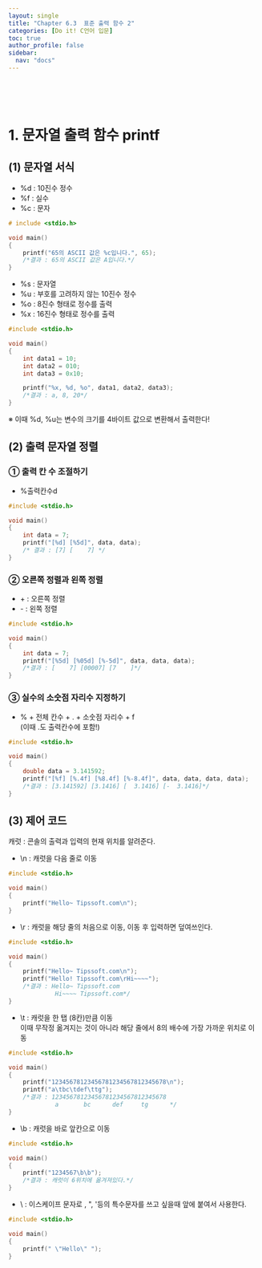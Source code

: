 ```yaml
---
layout: single
title: "Chapter 6.3  표준 출력 함수 2"
categories: [Do it! C언어 입문]
toc: true
author_profile: false
sidebar:
  nav: "docs"
---
```

<br><br><br>

# 1. 문자열 출력 함수 printf

## (1) 문자열 서식
* %d : 10진수 정수
* %f : 실수
* %c : 문자

```c
# include <stdio.h>

void main()
{
    printf("65의 ASCII 값은 %c입니다.", 65);
    /*결과 : 65의 ASCII 값은 A입니다.*/
}
```

* %s : 문자열
* %u : 부호를 고려하지 않는 10진수 정수
* %o : 8진수 형태로 정수를 출력
* %x : 16진수 형태로 정수를 출력

```c
#include <stdio.h>

void main()
{
    int data1 = 10; 
    int data2 = 010;
    int data3 = 0x10;

    printf("%x, %d, %o", data1, data2, data3);
    /*결과 : a, 8, 20*/
}
```
※ 이때 %d, %u는 변수의 크기를 4바이트 값으로 변환해서 출력한다!

## (2) 출력 문자열 정렬

### ① 출력 칸 수 조절하기
* %출력칸수d

``` cpp
#include <stdio.h>

void main()
{
    int data = 7;
    printf("[%d] [%5d]", data, data);
    /* 결과 : [7] [    7] */
}
```

### ② 오른쪽 정렬과 왼쪽 정렬
* &#43; : 오른쪽 정렬
* &#45; : 왼쪽 정렬

``` cpp
#include <stdio.h>

void main()
{
    int data = 7;
    printf("[%5d] [%05d] [%-5d]", data, data, data);
    /*결과 : [    7] [00007] [7    ]*/
}
```

### ③ 실수의 소숫점 자리수 지정하기
* % + 전체 칸수 + &#46; + 소숫점 자리수 + f <br>
(이때 .도 출력칸수에 포함!)

```cpp
#include <stdio.h>

void main()
{
    double data = 3.141592;
    printf("[%f] [%.4f] [%8.4f] [%-8.4f]", data, data, data, data);
    /*결과 : [3.141592] [3.1416] [  3.1416] [-  3.1416]*/
}
```

## (3) 제어 코드
캐럿 : 콘솔의 출력과 입력의 현재 위치를 알려준다.
* \n : 캐럿을 다음 줄로 이동

```c
#include <stdio.h>

void main()
{
    printf("Hello~ Tipssoft.com\n");
}
```

* \r : 캐럿을 해당 줄의 처음으로 이동, 이동 후 입력하면 덮여쓰인다.


```c
#include <stdio.h>

void main()
{
    printf("Hello~ Tipssoft.com\n");
    printf("Hello! Tipssoft.com\rHi~~~~");
    /*결과 : Hello~ Tipssoft.com
             Hi~~~~ Tipssoft.com*/
}
```

* \t : 캐럿을 한 탭 (8칸)만큼 이동 <br>
       이때 무작정 옮겨지는 것이 아니라 해당 줄에서 8의 배수에 가장 가까운 위치로 이동

```c
#include <stdio.h>

void main()
{
    printf("12345678123456781234567812345678\n");
    printf("a\tbc\tdef\ttg");
    /*결과 : 12345678123456781234567812345678
             a       bc      def     tg      */
}
```

* \b : 캐럿을 바로 앞칸으로 이동

```c
#include <stdio.h>

void main()
{
    printf("1234567\b\b");
    /*결과 : 캐럿이 6위치에 옮겨져있다.*/
}
```


* \ : 이스케이프 문자로 \, ", '등의 특수문자를 쓰고 싶을때 앞에 붙여서 사용한다.

```c
#include <stdio.h>

void main()
{
    printf(" \"Hello\" ");
}

```